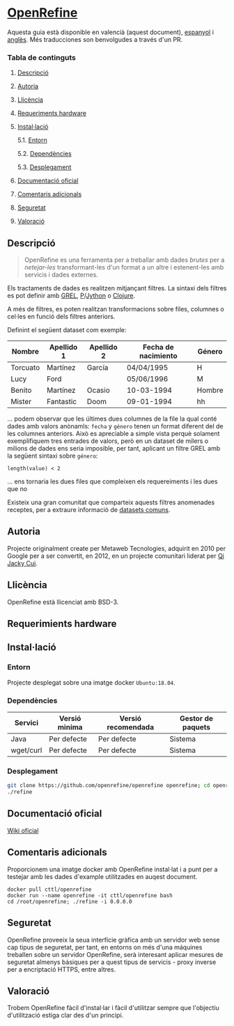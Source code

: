 # [OpenRefine](https://openrefine.org) 

Aquesta guia està disponible en valencià (aquest document), [espanyol](README.md) i [anglès](README_en.md). Més traducciones son benvolgudes a través d'un PR.


### Tabla de continguts
1. [ Descripció ](#desc)
2. [ Autoria ](#authorship)
3. [ Llicència ](#license)
4. [ Requeriments hardware ](#reqs)
5. [ Instal·lació ](#install)

	5.1. [ Entorn ](#env) 
	
	5.2. [ Dependències ](#deps)
	
	5.3. [ Desplegament ](#deploy)

	
6. [ Documentació oficial ](#docs)
7. [ Comentaris adicionals ](#comms)
8. [ Seguretat ](#sec)
9. [ Valoració ](#val)

<a name="desc"></a>
## Descripció


> OpenRefine es una ferramenta per a treballar amb dades _brutes_  per a _netejar-les_ transformant-les d'un format a un altre i estenent-les amb servicis i dades externes.




Els tractaments de dades es realitzen mitjançant filtres. La sintaxi dels filtres es pot definir amb [GREL](https://github.com/OpenRefine/OpenRefine/wiki/General-Refine-Expression-Language), [P](https://python.org)/[Jython](https://jython.org) o [Clojure](https://clojure.org).

A més de filtres, es poten realitzan transformacions sobre files, columnes o cel·les en funció dels filtres anteriors.


Definint el següent dataset com exemple:

|Nombre|Apellido 1|Apellido 2| Fecha de nacimiento| Género|
|------|----------|----------|-----|-------|
|Torcuato|Martínez|García|04/04/1995|H|
|Lucy|Ford| |05/06/1996|M|
|Benito|Martínez|Ocasio|10-03-1994|Hombre|
|Mister|Fantastic|Doom|09-01-1994|hh

... podem observar que les últimes dues columnes de la file la qual conté dades amb valors anònamls: `fecha` y `género` tenen un format diferent
del de les columnes anteriors. Això es apreciable a simple vista perquè solament exemplifiquem tres entrades de valors,
però en un dataset de milers o milions de dades ens seria imposible, per tant, aplicant un filtre
GREL amb la següent sintaxi sobre `género`:




```grel
length(value) < 2 
```
... ens tornaria  les dues files que compleixen els requereiments i les dues que no

Existeix una gran comunitat que comparteix aquests filtres anomenades receptes, per a
extraure informació de [datasets comuns](https://github.com/OpenRefine/OpenRefine/wiki/Recipes).

<a name="authorship"></a>
## Autoria

Projecte originalment create per Metaweb Tecnologies, adquirit en 2010 per Google per a ser convertit, en 2012, 
en un projecte comunitari liderat per [Qi Jacky Cui](https://github.com/jackyq2015). 
    
<a name="license"></a>
## Llicència

OpenRefine està llicenciat amb BSD-3.

<a name="reqs"></a>
## Requerimients hardware
<a name="install"></a>
## Instal·lació
<a name="env"></a>
### Entorn


Projecte desplegat sobre una imatge docker `Ubuntu:18.04`.
<a name="deps"></a>
### Dependències


|Servici|Versió minima|Versió recomendada|Gestor de paquets|
|--------|--------------|-------------------|------------------|
|Java|Per defecte|Per defecte|Sistema|
|wget/curl|Per defecte|Per defecte|Sistema|

<a name="deploy"></a>
### Desplegament



```bash
git clone https://github.com/openrefine/openrefine openrefine; cd openrefine
./refine
``` 

<a name="docs"></a>
## Documentació oficial
[Wiki oficial](https://github.com/openrefine/openrefine/wiki)

<a name="comms"></a>
## Comentaris adicionals
Proporcionem una imatge docker amb OpenRefine instal·lat i a punt per a testejar amb les dades d'example utilitzades en auqest document.


```
docker pull cttl/openrefine
docker run --name openrefine -it cttl/openrefine bash
cd /root/openrefine; ./refine -i 0.0.0.0
```

<a name="sec"></a>
## Seguretat
OpenRefine proveeix la seua interfície gràfica amb un servidor web sense cap tipus
de seguretat, per tant, en entorns on més d'una máquines treballen sobre un servidor OpenRefine,
serà interesant aplicar mesures de seguretat almenys bàsiques per a quest tipus de servicis -
proxy inverse per a encriptació HTTPS, entre altres.

<a name="val"></a>
## Valoració

Trobem OpenRefine fàcil d'instal·lar i fàcil d'utilitzar sempre que l'objectiu d'utilització estiga clar des d'un principi.
